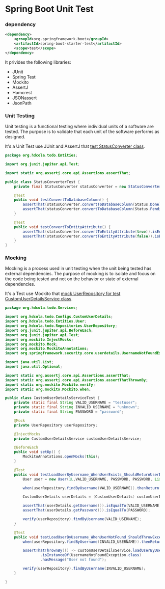 # Spring Boot Unit Test

### dependency

```xml
<dependency>
    <groupId>org.springframework.boot</groupId>
    <artifactId>spring-boot-starter-test</artifactId>
    <scope>test</scope>
</dependency>
```

It privides the following libraries:

- JUnit
- Spring Test
- Mockito
- AssertJ
- Hamcrest
- JSONassert
- JsonPath

### Unit Testing

Unit testing is a functional testing where individual units of a software are tested. The purpose is to validate that each unit of the software performs as designed.

It's a Unit Test use JUnit and AssertJ that [test StatusConverter class](https://github.com/hdcola/FSD12Practice/blob/ff99e508a334999ef4fc99ead560f5b137d53e4b/0911/danny/todo/src/test/java/org/hdcola/todo/Entities/StatusConverterTest.java).

```java
package org.hdcola.todo.Entities;

import org.junit.jupiter.api.Test;

import static org.assertj.core.api.Assertions.assertThat;

public class StatusConverterTest {
    private final StatusConverter statusConverter = new StatusConverter();

    @Test
    public void testConvertToDatabaseColumn() {
        assertThat(statusConverter.convertToDatabaseColumn(Status.Done)).isTrue();
        assertThat(statusConverter.convertToDatabaseColumn(Status.Pending)).isFalse();
    }

    @Test
    public void testConvertToEntityAttribute() {
        assertThat(statusConverter.convertToEntityAttribute(true)).isEqualTo(Status.Done);
        assertThat(statusConverter.convertToEntityAttribute(false)).isEqualTo(Status.Pending);
    }
}
```

### Mocking

Mocking is a process used in unit testing when the unit being tested has external dependencies. The purpose of mocking is to isolate and focus on the code being tested and not on the behavior or state of external dependencies.

It's a Test use Mockito that [mock UserRepository for test CustomUserDetailsService class](https://github.com/hdcola/FSD12Practice/blob/main/0911/danny/todo/src/test/java/org/hdcola/todo/Services/CustomUserDetailsServiceTest.java).

```java
package org.hdcola.todo.Services;

import org.hdcola.todo.Configs.CustomUserDetails;
import org.hdcola.todo.Entities.User;
import org.hdcola.todo.Repositories.UserRepository;
import org.junit.jupiter.api.BeforeEach;
import org.junit.jupiter.api.Test;
import org.mockito.InjectMocks;
import org.mockito.Mock;
import org.mockito.MockitoAnnotations;
import org.springframework.security.core.userdetails.UsernameNotFoundException;

import java.util.List;
import java.util.Optional;

import static org.assertj.core.api.Assertions.assertThat;
import static org.assertj.core.api.Assertions.assertThatThrownBy;
import static org.mockito.Mockito.verify;
import static org.mockito.Mockito.when;

public class CustomUserDetailsServiceTest {
    private static final String VALID_USERNAME = "testuser";
    private static final String INVALID_USERNAME = "unknown";
    private static final String PASSWORD = "password";

    @Mock
    private UserRepository userRepository;

    @InjectMocks
    private CustomUserDetailsService customUserDetailsService;

    @BeforeEach
    public void setUp() {
        MockitoAnnotations.openMocks(this);
    }

    @Test
    public void testLoadUserByUsername_WhenUserExists_ShouldReturnUserDetails() {
        User user = new User(1L,VALID_USERNAME, PASSWORD, PASSWORD, List.of());

        when(userRepository.findByUsername(VALID_USERNAME)).thenReturn(Optional.of(user));

        CustomUserDetails userDetails = (CustomUserDetails) customUserDetailsService.loadUserByUsername(VALID_USERNAME);

        assertThat(userDetails.getUsername()).isEqualTo(VALID_USERNAME);
        assertThat(userDetails.getPassword()).isEqualTo(PASSWORD);

        verify(userRepository).findByUsername(VALID_USERNAME);
    }

    @Test
    public void testLoadUserByUsername_WhenUserNotFound_ShouldThrowException() {
        when(userRepository.findByUsername(INVALID_USERNAME)).thenReturn(Optional.empty());

        assertThatThrownBy(() -> customUserDetailsService.loadUserByUsername(INVALID_USERNAME))
                .isInstanceOf(UsernameNotFoundException.class)
                .hasMessage("User not found");

        verify(userRepository).findByUsername(INVALID_USERNAME);
    }

}
```


